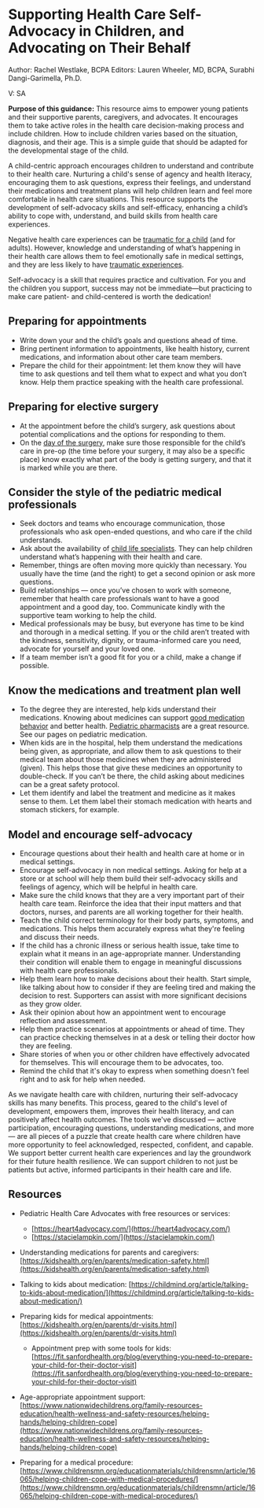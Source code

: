 # Supporting Health Care Self-Advocacy in Children, and Advocating on Their Behalf

Author: Rachel Westlake, BCPA Editors: Lauren Wheeler, MD, BCPA, Surabhi Dangi-Garimella, Ph.D.

V: SA

**Purpose of this guidance:** This resource aims to empower young patients and their supportive parents, caregivers, and advocates. It encourages them to take active roles in the health care decision-making process and include children. How to include children varies based on the situation, diagnosis, and their age. This is a simple guide that should be adapted for the developmental stage of the child.

A child-centric approach encourages children to understand and contribute to their health care. Nurturing a child's sense of agency and health literacy, encouraging them to ask questions, express their feelings, and understand their medications and treatment plans will help children learn and feel more comfortable in health care situations. This resource supports the development of self-advocacy skills and self-efficacy, enhancing a child’s ability to cope with, understand, and build skills from health care experiences.

Negative health care experiences can be [traumatic for a child](https://health.clevelandclinic.org/childhood-traumas-lasting-effects-on-mental-and-physical-health/?_gl=1*10kqpfm*_ga*MTQ5OTc1MzE1OS4xNjg3OTAwODA1*_ga_HWJ092SPKP*MTY4OTAzNjI4My41LjAuMTY4OTAzNjI4My4wLjAuMA..) (and for adults). However, knowledge and understanding of what’s happening in their health care allows them to feel emotionally safe in medical settings, and they are less likely to have [traumatic experiences](https://doi.org/10.5409/wjcp.v5.i2.143).

Self-advocacy is a skill that requires practice and cultivation. For you and the children you support, success may not be immediate—but practicing to make care patient- and child-centered is worth the dedication!

## Preparing for appointments

- Write down your and the child’s goals and questions ahead of time. 
- Bring pertinent information to appointments, like health history, current medications, and information about other care team members.
- Prepare the child for their appointment: let them know they will have time to ask questions and tell them what to expect and what you don’t know. Help them practice speaking with the health care professional.

## Preparing for elective surgery

- At the appointment before the child’s surgery, ask questions about potential complications and the options for responding to them.
- On the [day of the surgery](https://medlineplus.gov/ency/patientinstructions/000579.htm), make sure those responsible for the child’s care in pre-op (the time before your surgery, it may also be a specific place) know exactly what part of the body is getting surgery, and that it is marked while you are there.

## Consider the style of the pediatric medical professionals

- Seek doctors and teams who encourage communication, those professionals who ask open-ended questions, and who care if the child understands.
- Ask about the availability of [child life specialists](https://my.clevelandclinic.org/health/articles/22651-child-life-specialist). They can help children understand what’s happening with their health and care.
- Remember, things are often moving more quickly than necessary. You usually have the time (and the right) to get a second opinion or ask more questions.
- Build relationships — once you’ve chosen to work with someone, remember that health care professionals want to have a good appointment and a good day, too. Communicate kindly with the supportive team working to help the child. 
- Medical professionals may be busy, but everyone has time to be kind and thorough in a medical setting. If you or the child aren’t treated with the kindness, sensitivity, dignity, or trauma-informed care you need, advocate for yourself and your loved one.
- If a team member isn’t a good fit for you or a child, make a change if possible.

## Know the medications and treatment plan well

- To the degree they are interested, help kids understand their medications. Knowing about medicines can support [good medication behavior](https://childmind.org/article/improving-treatment-adherence-teens/) and better health. [Pediatric pharmacists](https://www.ncbi.nlm.nih.gov/pmc/articles/PMC5345910/) are a great resource. See our pages on pediatric medication.
- When kids are in the hospital, help them understand the medications being given, as appropriate, and allow them to ask questions to their medical team about those medicines when they are administered (given). This helps those that give these medicines an opportunity to double-check. If you can’t be there, the child asking about medicines can be a great safety protocol.
- Let them identify and label the treatment and medicine as it makes sense to them. Let them label their stomach medication with hearts and stomach stickers, for example.

## Model and encourage self-advocacy

- Encourage questions about their health and health care at home or in medical settings. 
- Encourage self-advocacy in non medical settings. Asking for help at a store or at school will help them build their self-advocacy skills and feelings of agency, which will be helpful in health care.
- Make sure the child knows that they are a very important part of their health care team. Reinforce the idea that their input matters and that doctors, nurses, and parents are all working together for their health. 
- Teach the child correct terminology for their body parts, symptoms, and medications. This helps them accurately express what they're feeling and discuss their needs.
- If the child has a chronic illness or serious health issue, take time to explain what it means in an age-appropriate manner. Understanding their condition will enable them to engage in meaningful discussions with health care professionals.
- Help them learn how to make decisions about their health. Start simple, like talking about how to consider if they are feeling tired and making the decision to rest. Supporters can assist with more significant decisions as they grow older.
- Ask their opinion about how an appointment went to encourage reflection and assessment.
- Help them practice scenarios at appointments or ahead of time. They can practice checking themselves in at a desk or telling their doctor how they are feeling. 
- Share stories of when you or other children have effectively advocated for themselves. This will encourage them to be advocates, too.
- Remind the child that it's okay to express when something doesn't feel right and to ask for help when needed.

As we navigate health care with children, nurturing their self-advocacy skills has many benefits. This process, geared to the child's level of development, empowers them, improves their health literacy, and can positively affect health outcomes. The tools we've discussed — active participation, encouraging questions, understanding medications, and more — are all pieces of a puzzle that create health care where children have more opportunity to feel acknowledged, respected, confident, and capable. We support better current health care experiences and lay the groundwork for their future health resilience. We can support children to not just be patients but active, informed participants in their health care and life.

## Resources

- Pediatric Health Care Advocates with free resources or services:
  - [https://heart4advocacy.com/](https://heart4advocacy.com/)
  - [https://stacielampkin.com/](https://stacielampkin.com/)

- Understanding medications for parents and caregivers: [https://kidshealth.org/en/parents/medication-safety.html](https://kidshealth.org/en/parents/medication-safety.html)

- Talking to kids about medication: [https://childmind.org/article/talking-to-kids-about-medication/](https://childmind.org/article/talking-to-kids-about-medication/)

- Preparing kids for medical appointments: [https://kidshealth.org/en/parents/dr-visits.html](https://kidshealth.org/en/parents/dr-visits.html)

  - Appointment prep with some tools for kids: [https://fit.sanfordhealth.org/blog/everything-you-need-to-prepare-your-child-for-their-doctor-visit](https://fit.sanfordhealth.org/blog/everything-you-need-to-prepare-your-child-for-their-doctor-visit)

- Age-appropriate appointment support: [https://www.nationwidechildrens.org/family-resources-education/health-wellness-and-safety-resources/helping-hands/helping-children-cope](https://www.nationwidechildrens.org/family-resources-education/health-wellness-and-safety-resources/helping-hands/helping-children-cope)

- Preparing for a medical procedure: [https://www.childrensmn.org/educationmaterials/childrensmn/article/16065/helping-children-cope-with-medical-procedures/](https://www.childrensmn.org/educationmaterials/childrensmn/article/16065/helping-children-cope-with-medical-procedures/)
